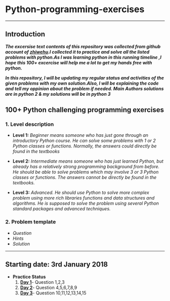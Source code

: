 # Python-programming-exercises
---------------------
##	Introduction 

***The excersise text contents of this repository was collected from github account of [zhiwehu](https://github.com/zhiwehu/Python-programming-exercises).I collected it to practice and solve all the listed problems with python.As I was learning python in this running timeline ,I hope this 100+ excercise will help me a lot to get my hands free with python.***

***In this repository, I will be updating my regular status and activities of the given problems with my own solution.Also, I will be explaining the code and tell my oppinion about the problem if needed. Main Authors solutions are in python 2 & my solutions will be in python 3***


## 100+ Python challenging programming exercises
### 1.	Level description

- **Level 1:**	*Beginner means someone who has just gone through an introductory Python course. He can solve some problems with 1 or 2 Python classes or functions. Normally, the answers could directly be found in the textbooks*

- **Level 2:**	*Intermediate means someone who has just learned Python, but already has a relatively strong programming background from before. He should be able to solve problems which may involve 3 or 3 Python classes or functions. The answers cannot be directly be found in the textbooks.*

- **Level 3:**	*Advanced. He should use Python to solve more complex problem using more rich libraries functions and data structures and algorithms. He is supposed to solve the problem using several Python standard packages and advanced techniques.*

### 2.	Problem template

* *Question*
* *Hints*
* *Solution*

-----------------
## Starting date: 3rd January 2018 

* **Practice Status**
   1. **[Day 1](https://github.com/darkprinx/100-plus-Python-programming-exercises-extended/blob/master/Day%201.md "Day 1 Status")**- Question 1,2,3 
   2. **[Day 2](https://github.com/darkprinx/100-plus-Python-programming-exercises-extended/blob/master/Day%202.md "Day 2 Status")**- Question 4,5,6,7,8,9
   3. **[Day 3](https://github.com/darkprinx/100-plus-Python-programming-exercises-extended/blob/master/Day%203.md "day 3 Status")**-
Question 10,11,12,13,14,15
